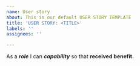 ```yaml
---
name: User story
about: This is our default USER STORY TEMPLATE
title: 'USER STORY: <TITLE>'
labels: ''
assignees: ''

---
```


As a ***role*** I can ***capability*** so that **received benefit.**
